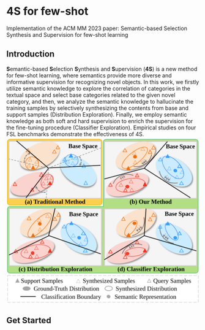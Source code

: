 # 4S for few-shot
Implementation of the ACM MM 2023 paper: Semantic-based Selection Synthesis and Supervision for few-shot learning

## Introduction
**S**emantic-based **S**election **S**ynthesis and **S**upervision (**4S**) is a new method for few-shot learning, where semantics provide more diverse and informative supervision for recognizing novel objects. In this work, we firstly utilize semantic knowledge to explore the correlation of categories in the textual space and select base categories related to the given novel category, and then, we analyze the semantic knowledge to hallucinate the training samples by selectively synthesizing the contents from base and support samples (Distribution Exploration). Finally, we employ semantic knowledge as both soft and hard supervision to enrich the supervision for the fine-tuning procedure (Classifier Exploration). Empirical studies on four FSL benchmarks demonstrate the effectiveness of 4S.<br>
![image](https://github.com/injadlu/4S-MM23-/blob/main/Figure-1.svg)

## Get Started
